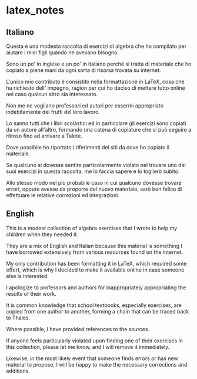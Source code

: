 # latex_notes
<h2>Italiano</h2>

Questa è una modesta raccolta di esercizi di algebra che ho compilato per aiutare i miei figli quando ne avevano bisogno.

Sono un po' in inglese e un po' in italiano perché si tratta di materiale che ho copiato a piene mani da ogni sorta di risorsa trovata su internet.

L'unico mio contributo è consistito nella formattazione in LaTeX, cosa che ha richiesto dell' impegno, ragion per cui ho deciso di mettere tutto online nel caso qualcun altro sia interessato.

Non me ne vogliano professori ed autori per essermi appropriato indebitamente dei frutti del loro lavoro.

Lo sanno tutti che i libri scolastici ed in particolare gli esercizi sono copiati da un autore all'altro, formando una catena di copiature che si può seguire a ritroso fino ad arrivare a Talete.

Dove possibile ho riportato i riferimenti dei siti da dove ho copiato il materiale.

Se qualcuno si dovesse sentire particolarmente violato nel trovare uno dei suoi esercizi in questa raccolta, me lo faccia sapere e lo toglierò subito.

Allo stesso modo nel più probabile caso in cui qualcuno dovesse trovare errori, oppure avesse da proporre del nuovo materiale, sarò ben felice di effettuare le relative correzioni ed integrazioni.


<h2>English</h2>
This is a modest collection of algebra exercises that I wrote to help my children when they needed it.

They are a mix of English and Italian because this material is something I have borrowed extensively from various resources found on the internet.

My only contribution has been formatting it in LaTeX, which required some effort, which is why I decided to make it available online in case someone else is interested.

I apologize to professors and authors for inappropriately appropriating the results of their work.

It is common knowledge that school textbooks, especially exercises, are copied from one author to another, forming a chain that can be traced back to Thales.

Where possible, I have provided references to the sources.

If anyone feels particularly violated upon finding one of their exercises in this collection, please let me know, and I will remove it immediately.

Likewise, in the most likely event that someone finds errors or has new material to propose, I will be happy to make the necessary corrections and additions.

